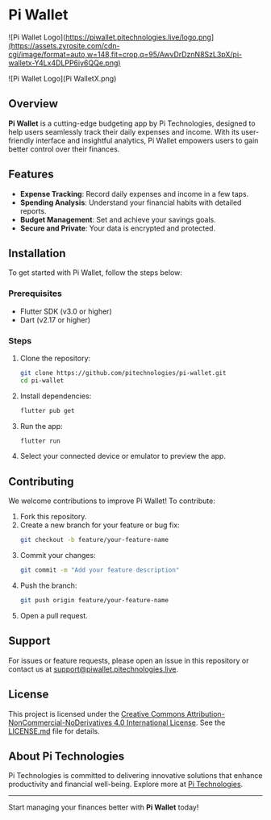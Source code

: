 # Pi Wallet

![Pi Wallet Logo](https://piwallet.pitechnologies.live/logo.png](https://assets.zyrosite.com/cdn-cgi/image/format=auto,w=148,fit=crop,q=95/AwvDrDznN8SzL3pX/pi-walletx-Y4Lx4DLPP6iy6QQe.png)

![Pi Wallet Logo](Pi WalletX.png)
## Overview

**Pi Wallet** is a cutting-edge budgeting app by Pi Technologies, designed to help users seamlessly track their daily expenses and income. With its user-friendly interface and insightful analytics, Pi Wallet empowers users to gain better control over their finances.

## Features

- **Expense Tracking**: Record daily expenses and income in a few taps.
- **Spending Analysis**: Understand your financial habits with detailed reports.
- **Budget Management**: Set and achieve your savings goals.
- **Secure and Private**: Your data is encrypted and protected.

## Installation

To get started with Pi Wallet, follow the steps below:

### Prerequisites

- Flutter SDK (v3.0 or higher)
- Dart (v2.17 or higher)

### Steps

1. Clone the repository:
   ```bash
   git clone https://github.com/pitechnologies/pi-wallet.git
   cd pi-wallet
   ```

2. Install dependencies:
   ```bash
   flutter pub get
   ```

3. Run the app:
   ```bash
   flutter run
   ```

4. Select your connected device or emulator to preview the app.

## Contributing

We welcome contributions to improve Pi Wallet! To contribute:

1. Fork this repository.
2. Create a new branch for your feature or bug fix:
   ```bash
   git checkout -b feature/your-feature-name
   ```
3. Commit your changes:
   ```bash
   git commit -m "Add your feature description"
   ```
4. Push the branch:
   ```bash
   git push origin feature/your-feature-name
   ```
5. Open a pull request.

## Support

For issues or feature requests, please open an issue in this repository or contact us at [support@piwallet.pitechnologies.live](mailto:support@piwallet.pitechnologies.live).

## License

This project is licensed under the [Creative Commons Attribution-NonCommercial-NoDerivatives 4.0 International License](https://creativecommons.org/licenses/by-nc-nd/4.0/). See the [LICENSE.md](LICENSE.md) file for details.

## About Pi Technologies

Pi Technologies is committed to delivering innovative solutions that enhance productivity and financial well-being. Explore more at [Pi Technologies](https://pitechnologies.live).

---

Start managing your finances better with **Pi Wallet** today!
